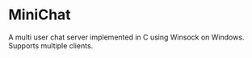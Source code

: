 # MiniChat
A multi user chat server implemented in C using Winsock on Windows. Supports multiple clients.
